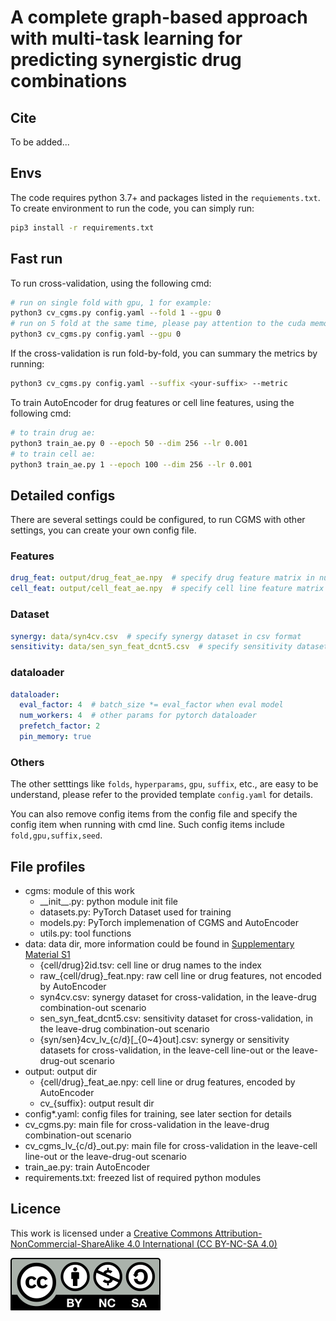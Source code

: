 # A complete graph-based approach with multi-task learning for predicting synergistic drug combinations

## Cite

To be added...

## Envs

The code requires python 3.7+ and packages listed in the `requiements.txt`. To create environment to run the code, you can simply run:

~~~bash
pip3 install -r requirements.txt
~~~

## Fast run

To run cross-validation, using the following cmd:

~~~bash
# run on single fold with gpu, 1 for example:
python3 cv_cgms.py config.yaml --fold 1 --gpu 0 
# run on 5 fold at the same time, please pay attention to the cuda memory :) all folds will be run on the same gpu 
python3 cv_cgms.py config.yaml --gpu 0
~~~

If the cross-validation is run fold-by-fold, you can summary the metrics by running:

~~~bash
python3 cv_cgms.py config.yaml --suffix <your-suffix> --metric
~~~

To train AutoEncoder for drug features or cell line features, using the following cmd:

~~~bash
# to train drug ae:
python3 train_ae.py 0 --epoch 50 --dim 256 --lr 0.001
# to train cell ae:
python3 train_ae.py 1 --epoch 100 --dim 256 --lr 0.001
~~~

## Detailed configs

There are several settings could be configured, to run CGMS with other settings, you can create your own config file.

### Features

~~~yaml
drug_feat: output/drug_feat_ae.npy  # specify drug feature matrix in numpy ndarray format, rows are drugs and cols are features
cell_feat: output/cell_feat_ae.npy  # specify cell line feature matrix in numpy ndarray format, rows are cell line and cols are features
~~~

### Dataset

~~~yaml
synergy: data/syn4cv.csv  # specify synergy dataset in csv format
sensitivity: data/sen_syn_feat_dcnt5.csv  # specify sensitivity dataset in csv format
~~~

### dataloader

~~~yaml
dataloader:
  eval_factor: 4  # batch_size *= eval_factor when eval model
  num_workers: 4  # other params for pytorch dataloader
  prefetch_factor: 2
  pin_memory: true
~~~

### Others

The other setttings like `folds`, `hyperparams`, `gpu`, `suffix`, etc., are easy to be understand, please refer to the provided template `config.yaml` for details.

You can also remove config items from the config file and specify the config item when running with cmd line. Such config items include `fold,gpu,suffix,seed`.


## File profiles

- cgms: module of this work
    - \_\_init__.py: python module init file
    - datasets.py: PyTorch Dataset used for training
    - models.py: PyTorch implemenation of CGMS and AutoEncoder
    - utils.py: tool functions
- data: data dir, more information could be found in [Supplementary Material S1](link/to/be/added)
    - {cell/drug}2id.tsv: cell line or drug names to the index
    - raw_{cell/drug}_feat.npy: raw cell line or drug features, not encoded by AutoEncoder
    - syn4cv.csv: synergy dataset for cross-validation, in the leave-drug combination-out scenario
    - sen_syn_feat_dcnt5.csv: sensitivity dataset for cross-validation, in the leave-drug combination-out scenario
    - {syn/sen}4cv_lv_{c/d}[_{0~4}out].csv: synergy or sensitivity datasets for cross-validation, in the leave-cell line-out or the leave-drug-out scenario
- output: output dir
    - {cell/drug}_feat_ae.npy: cell line or drug features, encoded by AutoEncoder
    - cv_{suffix}: output result dir
- config*.yaml: config files for training, see later section for details
- cv_cgms.py: main file for cross-validation in the leave-drug combination-out scenario
- cv_cgms_lv_{c/d}_out.py: main file for cross-validation in the leave-cell line-out or the leave-drug-out scenario
- train_ae.py: train AutoEncoder
- requirements.txt: freezed list of required python modules

## Licence

This work is licensed under a [Creative Commons Attribution-NonCommercial-ShareAlike 4.0 International (CC BY-NC-SA 4.0)](https://creativecommons.org/licenses/by-nc-sa/4.0/)

![](by-nc-sa.svg)
